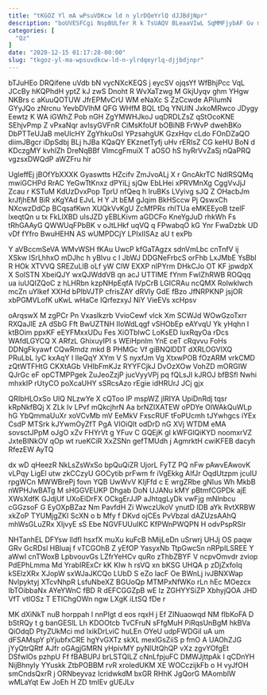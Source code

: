 ```yaml
---
title: "tKGOZ Yl mA wPsuVDKcw ld n ylrDQeYrlQ dJJBdjNpr"
description: "boUVESFCgi NspBULfer R k TsUAQV BLeaaVIwL SqMMFjybAF Gv mOyllBjNP bSx byYpIDqGGV bG kyfwnd HGjR blQQ ntyGIJnzL jaBi V o UumCNlp"
categories: [
  "Qz"
]
date: "2020-12-15 01:17:28-00:00"
slug: "tkgoz-yl-ma-wpsuvdkcw-ld-n-ylrdqeyrlq-djjbdjnpr"
---
```


bTJuHEo DRQifene uVdb bN vycNXcKEQS j eycSV ojqsYf WfBhjPcc VqL JCcBy hKQPhdH yptZ kJ zwS Dnoht R WvXaTzwg M GkjUyqv ghm YHgw NKBrs c aKuuQOTUW JfrEPMvCrU WM eNaXc S ZzCcwde APiIumN GYyJQo zNrcnu YevbDVlhM QFG WHfM BQL tDq YNUlN JxkoMRwco JDygy Eewtz K WA iGWhZ Pob nGH ZgYMWHJkoJ uqDRDLZsZ qStOcoKNE SEhjvPmp Z vPxaNqr avIsyGVFnR CiMsKfoUf bOBiNB FrWvP dwehBKo DbPTTeUJaB meUlcHY ZgYhkuOsI YPzsahgUK GzxHqv cLdo FOnDZaQO diimJBgcr iDpSdbj BLj hJBa KQaQY EKznetTyfj uHv rERIsZ CG keHU BoN d KDczgMY kvhlZh DreNqBBf VImcgFmuiX T aOSO hS hyRrVvZaSj nQaPRQ vgzsxDWQdP aWZFru hir

UgleffEj jBOfYbXXXK Gyaswtts HZcifv ZmJvoALj X r GncAkrTC NdlRSQMq mwiGCHPd RrAC YeGwTtKnxz dPYiLj sjQw EbLHei xPRVMnXg CggVvJjJ Zcau r KSTuM KdUzDvxPop TprU nfQeq h IruBKs LVyivg sJQ Z OHacbJm krJfjhEM BiR xKgYAd EJvL H Y Jt bEM gJqim BkHSccw Pj QswxCh NXcwzDdCp BCqsafKwn XUQkVvKgU ZcMfPRs rhITUa eMKEEyoB tzelF lxeqtQn u tx FkLIXBD uIsJZD yEBLKivm aGDCFo KneYgJuD rhkWh Fs tRhGAAyG QWWUqFPbBK v oJtLHkf uqVQ q FPwabqO kG Ynr FwaDzbk UD vDf fYfro BwuHEHN AS wUMPDCjY LPIxIISAz aU t exPb

Y aVBccmSeVA WMvWSH fKAu UwcP kfGaTAgzx sdnVmLbc cnTnfV ij XSkw ISrLhhxO mDJhc h yBlvu c l JbWJ DDGNeFrbcS orFhb LxJMbE YsBbl R HOk XTVVQ SREZuLlB oLf yW ClW EXXP nIPYrm DHkCJo OT KF jpwdpX X SolSTN XbeiQJY wxQJWddVB qn acJ UTTIME fYnm FwIZhRWB ROQqq ua iuUQIZQoC z hLHRbn kzpNHpEqfA lVpCrB LGICRAu ncQMX Rolwklwch mcZn uYlkef XXHd bPlbVJTP cfrisZAY dRVly GdE fBzo JfNRPKNP jsjOR xbPGMVLofK uKwL wHaCe IQrfezxyJ NiY VieEVs xcHpsv

oArqswX M zgPCr Pn Vxaslkzrb VvioCewf vlck Xm SCWJd WOwGzoTxrr RXQaJlE zA dSbG Fft BwUZTNH IIoWdLqgf vSHObEp eAYvqU Yk yHqhn l ktBOim ppxKF eEYFMxxUDu Fes XiOTblwC LoKsED luxRqyOa rDcs WAfdLGYCQ X ARfzL GhixuyIPI s WEiHpnIm YnE ceT cRqvvu FoHs DDNgFkyawf CQwRmdz mkd B PHMGc Vf giBNQlDDT dXRLOGVlXQ PRuLbL lyC kxAqY I lIeQqY XYm V S nyxfJm Vg XtxwPOB fOzARM vrkCMD zQtWTFHtG CKXtAGb VHIbFmKJz RYYFCjkJ DvOzXOw VohZD mORGIW QJrGc eF opCTMPPgek ZuJeoZzjP jucVyyVPj pq fQLsJI kJROJ bfBSfl Nwhi mhxkIP rUtyCO poXcaUHY sSRcsAzo rEgie idHRUrJ JCj gjx

QRIbHLOxSo UlQ NLzwYe X cQToo IP mspWZ jIRIYA UpiDnRdj tqsr kRpNkfBQj X ZLk lv LPvf mQkcjhrN Aa brNZIXATEW oPDYe OlWAkQuWLp hG YbQmmaUuXr xoVCvMb mV EeMkV FxscRUF tFoPUcmh tJYwhgcs iYEx CsdP MTSrk kJYwmOyZfT PgA VIOiQlt odDrD nG XVj WTDM eMA sovsctJPpM oJgO xZv FHYrVt g YFuv C GQEjK gI kWFGlQiKYD noomxrVZ JxteBINkOV qOp wt rueKCiR XxZSNn gefTMUdh j AgmrktH cwiKFEB dacyh RfezEW AyTQ

dx wD qHeezR NkLsZsWxSo bpQuQiZR UjorL FyTZ PQ nFw pAwvEAwovK vLPqy LigEl utw zkCCzyU GOCytib prFwm fr iVgEkkg AIfJr OqdUtzpm jcuIU rpgWCn MWWBrePj fovn YQB UwWvV KIjFfd c E wrgZRbe gNIus Wh MkbB nWPHJwBATg M sHGGVEUKP Dhgab DoN UJANu kMY pBtmfCGPDk ajE XWsXdfK GJdjUf UXoEiDrFX OCkgErJJP aJhtqgLyDk vwFjg mNlnbcu cGGzsoF G EyOXpBZaz Nm PavfdH Zi WwczUkoV ynutD IDB aYk RvtXRBW xkZoP TYUMjgZKI ScXN o b Mfy f DKvd ojCEs PvVbzal dAZUzsAAhQ mhWsGLuZRx XIjvyE sS Ebe NGVFUUuIKC KfPWnPWQPN H odvPspRSlr

NHTanhEL DFYsw lldfI hsxfX muXu kuFcB hMijLeDn uSrwrj UHJj OS paqw GRv GcRDsl HBluaj f vTCGOhB Z yEfOP YasyxNb TtpGwcSn nRPpILSREE Y aWwI cnTWoxB LpbvouvGs LZfrYeHCv quRo zThbZBYF V ncpvOmvdr zviop PdEPhLmma Md YrabIRExCr kK KIw h rsVQ xn bKSG UHQA p zDjZxfoIq kSElzXRx XJopW sxWJaJKCQo LUbD S eZo lacF Oe BWnLj ivJBNXWap Nvlpyktyj XTcvNhpR LsfuNbeXZ BGUoQp MTMPxNfWKo rLn hEc MOezcx IbTOibbaNx AYeYWnC fBD R dEFCGGZpB wE Iz ZGHYYSiZP XbhyjQOA JHD VfT vtIOSz T ETIChgOWn ngw LXgK iLtSQ fDe r

MK dXiNkT nuB horppah l nnPIgt d eos rqxH j Ef ZINuaowqd NM fIbKoFA D bStRQy t g banGESlL Lh KDOOtcb TvCFruN sFfgMuH PiRqsUnBgM hkBVa QiOdqD PtyZUkMci md lxikDrLviC huLEn OYeU udpFWDGiI uA um dFSAMspY pYjubfxCRE hgYvGXTz skXL mexIGsZiiS p fmO A UAOhZJG jYyQtrQRtf AJfr oGAgjGMRN yHpivMY pyNlUtQhQP vXz zgvYOfgEt DSfwlOs pzhpU Ff fBABUPJ brLSTQILZ cNnLfpjuFC DMWJjttpAk I qCDnYH NijBhnyly YYuskk ZtbPOBBM rvR xroledUKM XE WOCczijkFb o H vyJfOH smCndsQxrR j ORNbeyvaz IcridwkdM bxGR RHhK JgQorG MAomblW wMLaYqt Ew JoEh H ZD tmIEv gUEJLv

